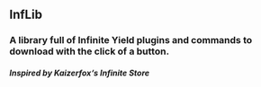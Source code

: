## InfLib
### A library full of Infinite Yield plugins and commands to download with the click of a button.
##### Inspired by Kaizerfox‘s Infinite Store
